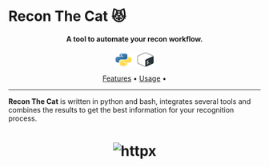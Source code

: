 # Recon The Cat 😾

<h4 align="center">A tool to automate your recon workflow.</h4>

<p align="center">
<img align="center" alt="Yunk-Python" height="30" width="40" src="https://raw.githubusercontent.com/devicons/devicon/master/icons/python/python-original.svg">
<img align="center" alt="Yunk-Bash" height="30" width="40" src="https://raw.githubusercontent.com/devicons/devicon/master/icons/bash/bash-original.svg">
</p>

<p align="center">
  <a href="#features">Features</a> •
  <a href="#usage">Usage</a> •
</p>


---

**Recon The Cat** is written in python and bash, integrates several tools and combines the results to get the best information for your recognition process.
<h1 align="center">
  <img src="https://media.kasperskydaily.com/wp-content/uploads/sites/94/2019/10/24202052/puss-in-boots-EN-featured.jpg" alt="httpx" width="700px"></a>
  <br>
</h1>
